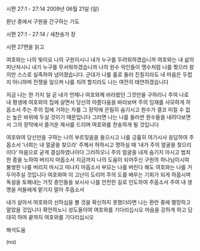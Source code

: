 시편 27:1 - 27:14 
2009년 06월 21일 (일)

환난 중에서 구원을 간구하는 기도



시편 27:1 - 27:14 / 새찬송가  장


시편 27편을 읽고

여호와는 나의 빛이요 나의 구원이시니 내가 누구를 두려워하겠습니까
여호와는 내 삶의 피난처시니 내가 누구를 무서워하겠습니까
나의 원수 악인들이 맹수처럼 나를 찢으러 왔지만 스스로 실족하여 넘어졌습니다. 
군대가 나를 홀로 둘러 진칠지라도 내 마음은 두렵지 아니하며 
전쟁을 일으켜 나를 치려 할지라도 나는 여전히 태연하겠습니다 

지금 나는 한 가지 일 곧 내가 언제나 여호와께 바라왔던 그것만을 구하리니 
주여 나로 내 평생에 여호와의 집에 살면서 
당신의 아름다움을 바라보며 주의 임재를 사모하게 하옵소서 
주는 주의 집에 거하는 자를 그 장막에 은밀히 숨기시고 
원수가 결코 미칠 수 없는 높은 바위에 두실 것이기 때문입니다
그러면 나는 나를 둘러싼 원수들을 내려다보면서 
그의 장막에서 즐거운 제사를 드리며 여호와를 찬송하게 될 것입니다

여호와여 당신만을 구하는 나의 부르짖음을 들으시고 
나를 긍휼히 여기시사 응답하여 주옵소서
‘너희는 내 얼굴을 찾으라’ 주께서 허하시고 명하실 때 
‘내가 주의 얼굴을 찾으리이다’ 마음으로 굳게 결심하였나이다
그러하오니 주의 얼굴을 내게 숨기지 마시고 범죄한 종을 노하여 버리지 마옵소서
지금까지 나의 도움이 되어주신 구원의 하나님이시여 
불쌍한 나를 버리지 마시고 떠나지 마옵소서
부모는 나를 버린다 해도 여호와는 나를 거두어주실 것입니다
여호와여 이 고난이 도리어 주의 도를 배우는 기회가 되게 하옵시며
독설을 토해내는 거짓 증인들을 보시사 나를 안전한 길로 인도하여 주옵소서 
주여 내 생명을 저들에게 맡기지 말아 주옵소서

내가 살아서 여호와의 선하심을 볼 것을 확신하지 못했더라면 
나는 환란 중에 멸망하고 말았을 것입니다 
확언하노니 성도들이여 여호와를 기다리십시오 
마음을 강하게 하고 담대히 하여 끝까지 여호와를 기다리십시오

해석도움





(no)